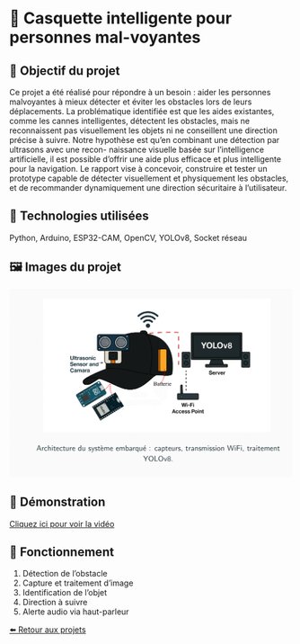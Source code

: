 # 🧢 Casquette intelligente pour personnes mal-voyantes

## 🎯 Objectif du projet
Ce projet a été réalisé pour répondre à un besoin : aider les personnes malvoyantes à
mieux détecter et éviter les obstacles lors de leurs déplacements. La problématique
identifiée est que les aides existantes, comme les cannes intelligentes, détectent les
obstacles, mais ne reconnaissent pas visuellement les objets ni ne conseillent une
direction précise à suivre.
Notre hypothèse est qu’en combinant une détection par ultrasons avec une recon-
naissance visuelle basée sur l’intelligence artificielle, il est possible d’offrir une aide
plus efficace et plus intelligente pour la navigation.
Le rapport vise à concevoir, construire et tester un prototype capable de détecter
visuellement et physiquement les obstacles, et de recommander dynamiquement
une direction sécuritaire à l’utilisateur. 

## 🧰 Technologies utilisées
Python, Arduino, ESP32-CAM, OpenCV, YOLOv8, Socket réseau

## 🖼️ Images du projet
![Image du prototype](casquette.png)

## 🎥 Démonstration

[Cliquez ici pour voir la vidéo](https://youtu.be/ns8U8x6rCXE)


## 🔎 Fonctionnement
1. Détection de l’obstacle
2. Capture et traitement d’image
3. Identification de l’objet
4. Direction à suivre
5. Alerte audio via haut-parleur

[⬅️ Retour aux projets](projets.md)

